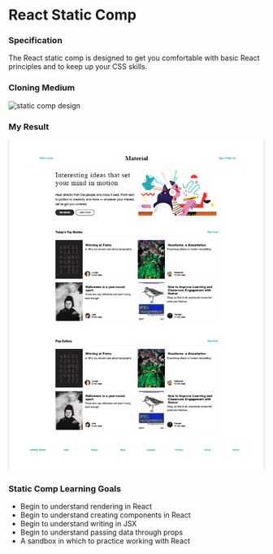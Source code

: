 # React Static Comp

### Specification
The React static comp is designed to get you comfortable with basic React principles and to keep up your CSS skills.

### Cloning Medium
![static comp design](https://i.imgur.com/8eQr70q.png)

### My Result
![cy comp](cy-react-comp-screen-shot.png)


### Static Comp Learning Goals
- Begin to understand rendering in React
- Begin to understand creating components in React
- Begin to understand writing in JSX
- Begin to understand passing data through props
- A sandbox in which to practice working with React